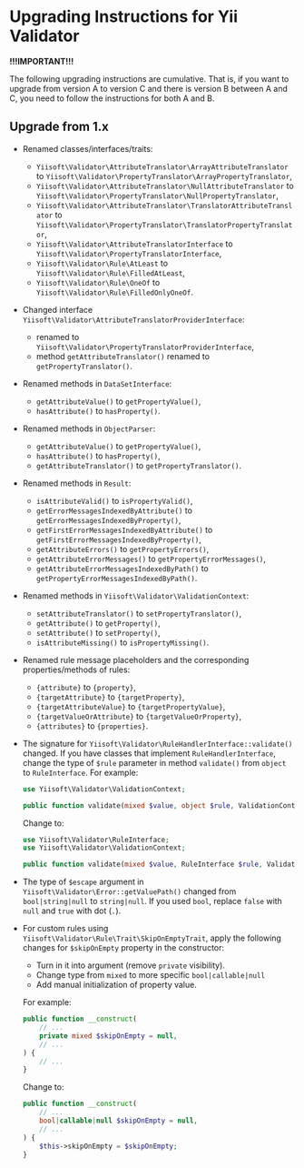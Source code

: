 # Upgrading Instructions for Yii Validator

**!!!IMPORTANT!!!**

The following upgrading instructions are cumulative. That is,
if you want to upgrade from version A to version C and there is
version B between A and C, you need to follow the instructions
for both A and B.

## Upgrade from 1.x

* Renamed classes/interfaces/traits:
    - `Yiisoft\Validator\AttributeTranslator\ArrayAttributeTranslator` to `Yiisoft\Validator\PropertyTranslator\ArrayPropertyTranslator`,
    - `Yiisoft\Validator\AttributeTranslator\NullAttributeTranslator` to `Yiisoft\Validator\PropertyTranslator\NullPropertyTranslator`,
    - `Yiisoft\Validator\AttributeTranslator\TranslatorAttributeTranslator` to `Yiisoft\Validator\PropertyTranslator\TranslatorPropertyTranslator`,
    - `Yiisoft\Validator\AttributeTranslatorInterface` to `Yiisoft\Validator\PropertyTranslatorInterface`,
    - `Yiisoft\Validator\Rule\AtLeast` to `Yiisoft\Validator\Rule\FilledAtLeast`,
    - `Yiisoft\Validator\Rule\OneOf` to `Yiisoft\Validator\Rule\FilledOnlyOneOf`.

* Changed interface `Yiisoft\Validator\AttributeTranslatorProviderInterface`:
    - renamed to `Yiisoft\Validator\PropertyTranslatorProviderInterface`,
    - method `getAttributeTranslator()` renamed to `getPropertyTranslator()`.

* Renamed methods in `DataSetInterface`:
    - `getAttributeValue()` to `getPropertyValue()`,
    - `hasAttribute()` to `hasProperty()`.

* Renamed methods in `ObjectParser`:
    - `getAttributeValue()` to `getPropertyValue()`,
    - `hasAttribute()` to `hasProperty()`,
    - `getAttributeTranslator()` to `getPropertyTranslator()`.

* Renamed methods in `Result`:
    - `isAttributeValid()` to `isPropertyValid()`,
    - `getErrorMessagesIndexedByAttribute()` to `getErrorMessagesIndexedByProperty()`,
    - `getFirstErrorMessagesIndexedByAttribute()` to `getFirstErrorMessagesIndexedByProperty()`,
    - `getAttributeErrors()` to `getPropertyErrors()`,
    - `getAttributeErrorMessages()` to `getPropertyErrorMessages()`,
    - `getAttributeErrorMessagesIndexedByPath()` to `getPropertyErrorMessagesIndexedByPath()`.

* Renamed methods in `Yiisoft\Validator\ValidationContext`:
    - `setAttributeTranslator()` to `setPropertyTranslator()`,
    - `getAttribute()` to `getProperty()`,
    - `setAttribute()` to `setProperty()`,
    - `isAttributeMissing()` to `isPropertyMissing()`.

* Renamed rule message placeholders and the corresponding properties/methods of rules:
    - `{attribute}` to `{property}`,
    - `{targetAttribute}` to `{targetProperty}`,
    - `{targetAttributeValue}` to `{targetPropertyValue}`,
    - `{targetValueOrAttribute}` to `{targetValueOrProperty}`,
    - `{attributes}` to `{properties}`.

* The signature for `Yiisoft\Validator\RuleHandlerInterface::validate()` changed. If you have classes that implement 
  `RuleHandlerInterface`, change the type of `$rule` parameter in method `validate()` from `object` to `RuleInterface`. 
  For example:

  ```php
  use Yiisoft\Validator\ValidationContext;
  
  public function validate(mixed $value, object $rule, ValidationContext $context): Result;
  ```
  
  Change to:

  ```php
  use Yiisoft\Validator\RuleInterface;
  use Yiisoft\Validator\ValidationContext;

  public function validate(mixed $value, RuleInterface $rule, ValidationContext $context): Result;
  ```
  
* The type of `$escape` argument in `Yiisoft\Validator\Error::getValuePath()` changed from `bool|string|null` to 
  `string|null`. If you used `bool`, replace `false` with `null` and `true` with dot (`.`).

* For custom rules using `Yiisoft\Validator\Rule\Trait\SkipOnEmptyTrait`, apply the following changes for `$skipOnEmpty` 
  property in the constructor:

  - Turn in it into argument (remove `private` visibility).
  - Change type from `mixed` to more specific `bool|callable|null` 
  - Add manual initialization of property value.

  For example:

  ```php
  public function __construct(
      // ...
      private mixed $skipOnEmpty = null,
      // ...
  ) {
      // ...
  }
  ```
  
  Change to:

  ```php
  public function __construct(
      // ...
      bool|callable|null $skipOnEmpty = null,
      // ...
  ) {
      $this->skipOnEmpty = $skipOnEmpty;
  }
  ```
